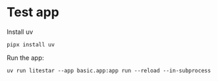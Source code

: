 # Test app

Install uv

```console
pipx install uv
```

Run the app:

```console
uv run litestar --app basic.app:app run --reload --in-subprocess
```
